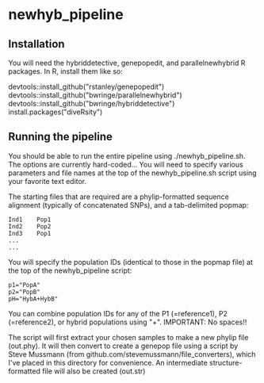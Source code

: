 # newhyb_pipeline

## Installation 
You will need the hybriddetective, genepopedit, and parallelnewhybrid R packages. In R, install them like so:

devtools::install_github("rstanley/genepopedit")
devtools::install_github("bwringe/parallelnewhybrid")
devtools::install_github("bwringe/hybriddetective")
install.packages("diveRsity")

## Running the pipeline
You should be able to run the entire pipeline using ./newhyb_pipeline.sh. The options are currently hard-coded... You will need to specify various parameters and file names at the top of the newhyb_pipeline.sh script using your favorite text editor. 

The starting files that are required are a phylip-formatted sequence alignment (typically of concatenated SNPs), and a tab-delimited popmap:

```
Ind1	Pop1
Ind2	Pop2
Ind3	Pop1
...
...
```

You will specify the population IDs (identical to those in the popmap file) at the top of the newhyb_pipeline script:
```
p1="PopA"
p2="PopB"
pH="HybA+HybB"
```

You can combine population IDs for any of the P1 (=reference1), P2 (=reference2), or hybrid populations using "+". IMPORTANT: No spaces!!

The script will first extract your chosen samples to make a new phylip file (out.phy). It will then convert to create a genepop file using a script by Steve Mussmann (from github.com/stevemussmann/file_converters), which I've placed in this directory for convenience. An intermediate structure-formatted file will also be created (out.str)



